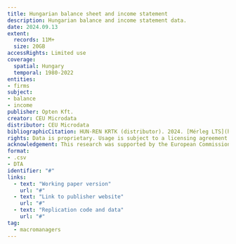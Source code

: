 ```yaml
---
title: Hungarian balance sheet and income statement
description: Hungarian balance and income statement data. 
date: 2024.09.13
extent:
  records: 11M+
  size: 20GB
accessRights: Limited use
coverage: 
  spatial: Hungary
  temporal: 1980-2022
entities: 
- firms
subject:
- balance
- income
publisher: Opten Kft.
creator: CEU Microdata
distributor: CEU Microdata
bibliographicCitation: HUN-REN KRTK (distributor). 2024. [Mérleg LTS](https://handbook.microdata.io/tools/datasets). Publisher Opten Zrt, Budapest. Contributions by CEU MicroData.
rights: Data is proprietary. Usage is subject to a licensing agreement with Opten Kft. 
acknowledgement: This research was supported by the European Commission (ERC Advanced Grant agreement number 101097789)[ERC](https://cordis.europa.eu/project/id/101097789). The European Union is not responsible for any errors.
format:
- .csv
- DTA 
identifier: "#"
links:
  - text: "Working paper version"
    url: "#"
  - text: "Link to publisher website"
    url: "#"
  - text: "Replication code and data"
    url: "#"
tag:
  - macromanagers
---
```





